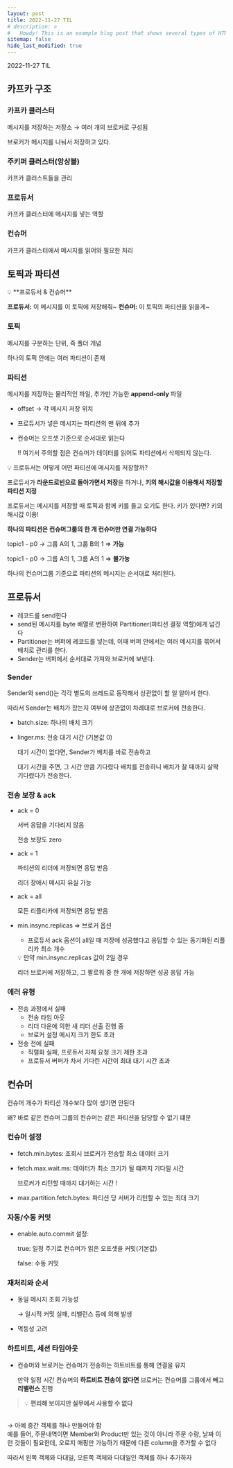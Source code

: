 ```yaml
---
layout: post
title: 2022-11-27 TIL
# description: >
#   Howdy! This is an example blog post that shows several types of HTML content supported in this theme.
sitemap: false
hide_last_modified: true
---
```

2022-11-27 TIL


 
 





## 카프카 구조

### 카프카 클러스터

메시지를 저장하는 저장소 → 여러 개의 브로커로 구성됨

브로커가 메시지를 나눠서 저장하고 있다.

### 주키퍼 클러스터(앙상블)

카프카 클러스트들을 관리

### 프로듀서

카프카 클러스터에 메시지를 넣는 역할

### 컨슈머

카프카 클러스터에서 메시지를 읽어와 필요한 처리

## 토픽과 파티션

<aside>
💡 **프로듀서 & 컨슈머**

**프로듀서:** 이 메시지를 이 토픽에 저장해줘~
**컨슈머:** 이 토픽의 파티션을 읽을게~

</aside>

### 토픽

메시지를 구분하는 단위, 즉 폴더 개념

하나의 토픽 안에는 여러 파티션이 존재

### 파티션

메시지를 저장하는 물리적인 파일, 추가만 가능한 **append-only** 파일

- offset → 각 메시지 저장 위치
- 프로듀서가 넣은 메시지는 파티션의 맨 뒤에 추가
- 컨슈머는 오프셋 기준으로 순서대로 읽는다
    
    ‼️ 여기서 주의할 점은 컨슈머가 데이터를 읽어도 파티션에서 삭제되지 않는다.
    

<aside>
💡 프로듀서는 어떻게 어떤 파티션에 메시지를 저장할까?

프로듀서가 **라운드로빈으로 돌아가면서 저장**을 하거나, **키의 해시값을 이용해서 저장할 파티션 지정**

프로듀서는 메시지를 저장할 때 토픽과 함께 키를 들고 오기도 한다. 키가 있다면? 키의 해시값 이용!

</aside>

**하나의 파티션은 컨슈머그룹의 한 개 컨슈머만 연결 가능하다**

topic1 - p0 → 그룹 A의 1, 그룹 B의 1 ⇒ **가능**

topic1 - p0 → 그룹 A의 1, 그룹 A의 1 ⇒ **불가능**

하나의 컨슈머그룹 기준으로 파티션의 메시지는 순서대로 처리된다.

## 프로듀서

- 레코드를 send한다
- send된 메시지를 byte 배열로 변환하여 Partitioner(파티션 결정 역할)에게 넘긴다
- Partitioner는 버퍼에 레코드를 넣는데, 이때 버퍼 안에서는 여러 메시지를 묶어서 배치로 관리를 한다.
- Sender는 버퍼에서 순서대로 가져와 브로커에 보낸다.

### Sender

Sender와 send()는 각각 별도의 쓰레드로 동작해서 상관없이 할 일 알아서 한다.

따라서 Sender는 배치가 찼는지 여부에 상관없이 차례대로 브로커에 전송한다.

- batch.size: 하나의 배치 크기
- linger.ms: 전송 대기 시간 (기본값 0)
    
    대기 시간이 없다면, Sender가 배치를 바로 전송하고
    
    대기 시간을 주면, 그 시간 만큼 기다렸다 배치를 전송하니 배치가 찰 때까지 살짝 기다렸다가 전송한다.
    

### 전송 보장 & ack

- ack = 0
    
    서버 응답을 기다리지 않음
    
    전송 보장도 zero
    
- ack = 1
    
    파티션의 리더에 저장되면 응답 받음
    
    리더 장애시 메시지 유실 가능
    
- ack = all
    
    모든 리플리카에 저장되면 응답 받음
    
- min.insync.replicas ⇒ 브로커 옵션
    - 프로듀서 ack 옵션이 all일 때 저장에 성공했다고 응답할 수 있는 동기화된 리플리카 최소 개수
    
    <aside>
    💡 만약 min.insync.replicas 값이 2일 경우
    
    리더 브로커에 저장하고, 그 팔로워 중 한 개에 저장하면 성공 응답 가능
    
    </aside>
    

### 에러 유형

- 전송 과정에서 실패
    - 전송 타임 아웃
    - 리더 다운에 의한 새 리더 선출 진행 중
    - 브로커 설정 메시지 크기 한도 초과
- 전송 전에 실패
    - 직렬화 실패, 프로듀서 자체 요청 크기 제한 초과
    - 프로듀서 버퍼가 차서 기다린 시간이 최대 대기 시간 초과

## 컨슈머

컨슈머 개수가 파티션 개수보다 많이 생기면 안된다

왜? 바로 같은 컨슈머 그룹의 컨슈머는 같은 파티션을 담당할 수 없기 떄문

### 컨슈머 설정

- fetch.min.bytes: 조회시 브로커가 전송할 최소 데이터 크기
- fetch.max.wait.ms: 데이터가 최소 크기가 될 떄까지 기다릴 시간
    
    브로커가 리턴할 때까지 대기하는 시간 !
    
- max.partition.fetch.bytes: 파티션 당 서버가 리턴할 수 있는 최대 크기

### 자동/수동 커밋

- enable.auto.commit 설정:
    
    true: 일정 주기로 컨슈머가 읽은 오프셋을 커밋(기본값)
    
    false: 수동 커밋
    

### 재처리와 순서

- 동일 메시지 조회 가능성
    
    → 일시적 커밋 실패, 리밸런스 등에 의해 발생
    
- 멱등성 고려

### 하트비트, 세션 타임아웃

- 컨슈머와 브로커는 컨슈머가 전송하는 하트비트를 통해 연결을 유지
    
    만약 일정 시간 컨슈머의 **하트비트 전송이 없다면** 브로커는 컨슈머를 그룹에서 빼고 **리밸런스** 진행


> 💡 **편리해 보이지만 실무에서 사용할 수 없다**
<br>
→ 아예 중간 객체를 하나 만들어야 함
<br>
예를 들어, 주문내역이면 Member와 Product만 있는 것이 아니라 주문 수량, 날짜 이런 것들이 필요한데, 오로지 매핑만 가능하기 때문에 다른 column을 추가할 수 없다

따라서 왼쪽 객체와 다대일, 오른쪽 객체와 다대일인 객체를 하나 추가하자

